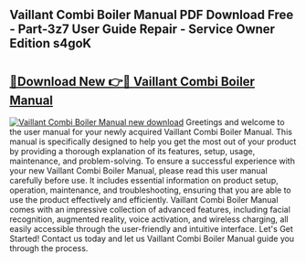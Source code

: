 ## Vaillant Combi Boiler Manual PDF Download Free - Part-3z7 User Guide Repair - Service Owner Edition s4goK

# <h2><a href="http://cf25526.oget.top/?id=Vaillant+Combi+Boiler+Manual">🔗Download New 👉🔴 Vaillant Combi Boiler Manual</a></h2>

[![Vaillant Combi Boiler Manual new download](https://i.imgur.com/5g1atiW.png)](http://cf25526.oget.top/?id=Vaillant+Combi+Boiler+Manual)
Greetings and welcome to the user manual for your newly acquired Vaillant Combi Boiler Manual. This manual is specifically designed to help you get the most out of your product by providing a thorough explanation of its features, setup, usage, maintenance, and problem-solving. To ensure a successful experience with your new Vaillant Combi Boiler Manual, please read this user manual carefully before use. It includes essential information on product setup, operation, maintenance, and troubleshooting, ensuring that you are able to use the product effectively and efficiently. Vaillant Combi Boiler Manual comes with an impressive collection of advanced features, including facial recognition, augmented reality, voice activation, and wireless charging, all easily accessible through the user-friendly and intuitive interface. Let's Get Started! Contact us today and let us Vaillant Combi Boiler Manual guide you through the process.
